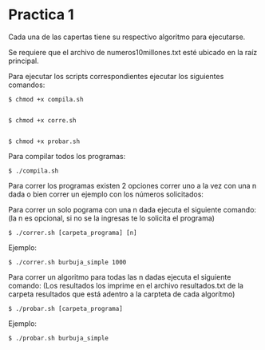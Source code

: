 # Practica 1

Cada una de las capertas tiene su respectivo algoritmo para ejecutarse.

Se requiere que el archivo de numeros10millones.txt esté ubicado en la raíz principal.

Para ejecutar los scripts correspondientes ejecutar los siguientes comandos:

    $ chmod +x compila.sh 


    $ chmod +x corre.sh


    $ chmod +x probar.sh



Para compilar todos los programas:

    $ ./compila.sh


Para correr los programas existen 2 opciones correr uno a la vez con una n dada o bien correr un ejemplo con los números solicitados:

Para correr un solo pograma con una n dada ejecuta el siguiente comando: (la n es opcional, si no se la ingresas te lo solicita el programa)

    $ ./correr.sh [carpeta_programa] [n]

Ejemplo:

    $ ./correr.sh burbuja_simple 1000


Para correr un algoritmo para todas las n dadas ejecuta el siguiente comando: (Los resultados los imprime en el archivo resultados.txt de la carpeta resultados que está adentro a  la carpteta de cada algorítmo)

    $ ./probar.sh [carpeta_programa]

Ejemplo:

    $ ./probar.sh burbuja_simple
